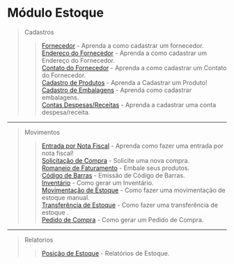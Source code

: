 # Módulo Estoque

> Cadastros
>> [Fornecedor](/modulos/estoque/cadastro/cadastro-fornecedor.md) - Aprenda a como cadastrar um fornecedor.  
>> [Endereço do Fornecedor](/modulos/estoque/cadastro/cadastro-fornecedor/#cadastrando-endereco-do-fornecedor) - Aprenda a como cadastrar um Endereço do Fornecedor.    
>> [Contato do Fornecedor](/modulos/estoque/cadastro/cadastro-fornecedor/#cadastrando-contatos-do-cliente) - Aprenda a como cadastrar um Contato do Fornecedor.  
>> [Cadastro de Produtos](/modulos/estoque/cadastro/cadastro-produto/#estoque) - Aprenda a Cadastrar um Produto!     
>> [Cadastro de Embalagens](/modulos/estoque/cadastro/cadastro-embalagens/#estoque) - Aprenda como cadastrar embalagens.    
>> [Contas Despesas/Receitas](/modulos/estoque/cadastro/contas-despesas.md) - Aprenda a cadastrar uma conta despesa/receita.
---

> Movimentos   
>> [Entrada por Nota Fiscal](/modulos/estoque/movimentos/entrada-por-nota-fiscal/#entrada-por-nota-fiscal) - Aprenda como fazer uma entrada por nota fiscal!      
>> [Solicitação de Compra](/modulos/estoque/movimentos/solicitacao-compra.md) - Solicite uma nova compra.  
>> [Romaneio de Faturamento](/modulos/estoque/movimentos/romaneio-faturamento.md) - Embale seus produtos.                                                                   
>> [Código de Barras](/modulos/estoque/movimentos/codigo-barras.md) - Emissão de Código de Barras.      
>> [Inventário](/modulos/estoque/movimentos/inventario/#gerando-inventario) - Como gerar um Inventário.  
>> [Movimentação de Estoque](/modulos/estoque/movimentos/movimentacao-estoque/) - Como fazer uma movimentação de estoque manual.  
>> [Transferência de Estoque](/modulos/estoque/movimentos/transferencia-estoque/) - Como fazer uma transferência de estoque .     
>> [Pedido de Compra](/modulos/estoque/movimentos/pedido-de-compra/#gerando-pedido-de-compra) - Como gerar um Pedido de Compra.

---

> Relatorios
>> [Posição de Estoque](/modulos/estoque/relatorios/posicao-estoque.md) - Relatórios de Estoque.
  
